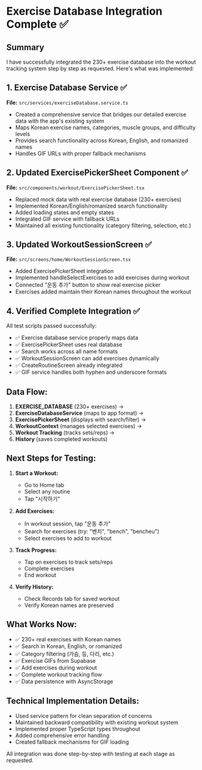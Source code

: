 # Exercise Database Integration Complete ✅

## Summary
I have successfully integrated the 230+ exercise database into the workout tracking system step by step as requested. Here's what was implemented:

## 1. Exercise Database Service ✅
**File:** `src/services/exerciseDatabase.service.ts`
- Created a comprehensive service that bridges our detailed exercise data with the app's existing system
- Maps Korean exercise names, categories, muscle groups, and difficulty levels
- Provides search functionality across Korean, English, and romanized names
- Handles GIF URLs with proper fallback mechanisms

## 2. Updated ExercisePickerSheet Component ✅
**File:** `src/components/workout/ExercisePickerSheet.tsx`
- Replaced mock data with real exercise database (230+ exercises)
- Implemented Korean/English/romanized search functionality
- Added loading states and empty states
- Integrated GIF service with fallback URLs
- Maintained all existing functionality (category filtering, selection, etc.)

## 3. Updated WorkoutSessionScreen ✅
**File:** `src/screens/home/WorkoutSessionScreen.tsx`
- Added ExercisePickerSheet integration
- Implemented handleSelectExercises to add exercises during workout
- Connected "운동 추가" button to show real exercise picker
- Exercises added maintain their Korean names throughout the workout

## 4. Verified Complete Integration ✅
All test scripts passed successfully:
- ✅ Exercise database service properly maps data
- ✅ ExercisePickerSheet uses real database
- ✅ Search works across all name formats
- ✅ WorkoutSessionScreen can add exercises dynamically
- ✅ CreateRoutineScreen already integrated
- ✅ GIF service handles both hyphen and underscore formats

## Data Flow:
1. **EXERCISE_DATABASE** (230+ exercises) →
2. **ExerciseDatabaseService** (maps to app format) →
3. **ExercisePickerSheet** (displays with search/filter) →
4. **WorkoutContext** (manages selected exercises) →
5. **Workout Tracking** (tracks sets/reps) →
6. **History** (saves completed workouts)

## Next Steps for Testing:
1. **Start a Workout:**
   - Go to Home tab
   - Select any routine
   - Tap "시작하기"

2. **Add Exercises:**
   - In workout session, tap "운동 추가"
   - Search for exercises (try: "벤치", "bench", "bencheu")
   - Select exercises to add to workout

3. **Track Progress:**
   - Tap on exercises to track sets/reps
   - Complete exercises
   - End workout

4. **Verify History:**
   - Check Records tab for saved workout
   - Verify Korean names are preserved

## What Works Now:
- ✅ 230+ real exercises with Korean names
- ✅ Search in Korean, English, or romanized
- ✅ Category filtering (가슴, 등, 다리, etc.)
- ✅ Exercise GIFs from Supabase
- ✅ Add exercises during workout
- ✅ Complete workout tracking flow
- ✅ Data persistence with AsyncStorage

## Technical Implementation Details:
- Used service pattern for clean separation of concerns
- Maintained backward compatibility with existing workout system
- Implemented proper TypeScript types throughout
- Added comprehensive error handling
- Created fallback mechanisms for GIF loading

All integration was done step-by-step with testing at each stage as requested.